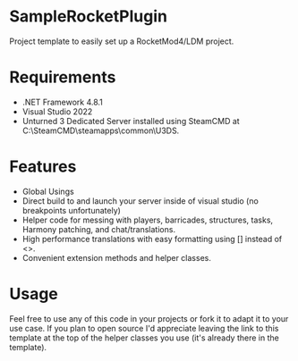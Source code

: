 # SampleRocketPlugin
Project template to easily set up a RocketMod4/LDM project.

# Requirements
* .NET Framework 4.8.1
* Visual Studio 2022
* Unturned 3 Dedicated Server installed using SteamCMD at C:\SteamCMD\steamapps\common\U3DS.

# Features
* Global Usings
* Direct build to and launch your server inside of visual studio (no breakpoints unfortunately)
* Helper code for messing with players, barricades, structures, tasks, Harmony patching, and chat/translations.
* High performance translations with easy formatting using [] instead of <>.
* Convenient extension methods and helper classes.

# Usage
Feel free to use any of this code in your projects or fork it to adapt it to your use case.
If you plan to open source I'd appreciate leaving the link to this template at the top of the helper classes you use (it's already there in the template).
